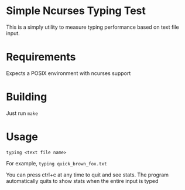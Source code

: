 # Simple Ncurses Typing Test

This is a simply utility to measure typing performance based on text file
input.

# Requirements

Expects a POSIX environment with ncurses support

# Building

Just run `make`

# Usage

`typing <text file name>`

For example, `typing quick_brown_fox.txt`

You can press ctrl+c at any time to quit and see stats. The program
automatically quits to show stats when the entire input is typed

